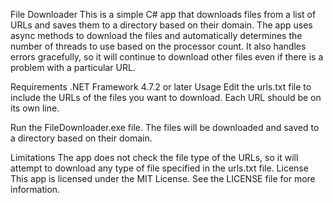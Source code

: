 File Downloader
This is a simple C# app that downloads files from a list of URLs and saves them to a directory based on their domain. The app uses async methods to download the files and automatically determines the number of threads to use based on the processor count. It also handles errors gracefully, so it will continue to download other files even if there is a problem with a particular URL.

Requirements
.NET Framework 4.7.2 or later
Usage
Edit the urls.txt file to include the URLs of the files you want to download. Each URL should be on its own line.

Run the FileDownloader.exe file. The files will be downloaded and saved to a directory based on their domain.

Limitations
The app does not check the file type of the URLs, so it will attempt to download any type of file specified in the urls.txt file.
License
This app is licensed under the MIT License. See the LICENSE file for more information.

